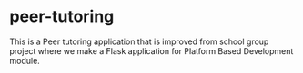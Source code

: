 # peer-tutoring
This is a Peer tutoring application that is improved from school group project where we make a Flask application for Platform Based Development module.
